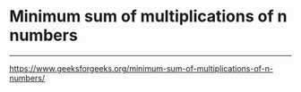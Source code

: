 # Minimum sum of multiplications of n numbers
---

https://www.geeksforgeeks.org/minimum-sum-of-multiplications-of-n-numbers/
